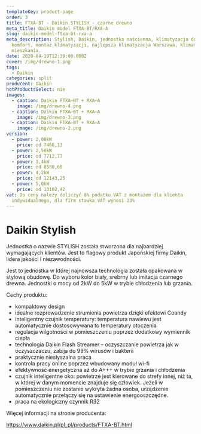 ```yaml
---
templateKey: product-page
order: 3
title: FTXA-BT - Daikin STYLISH - czarne drewno
meta_title: Daikin model FTXA-BT/RXA-A
slug: daikin-model-ftxa-bt-rxa-a
meta_description: Stylish, Daikin, jednostka naścienna, klimatyzacja do domu,
  komfort, montaż klimatyzacji, najlepsza klimatyzacja Warszawa, klimatyzator do
  mieszkania.
date: 2020-04-19T12:39:00.000Z
cover: /img/drewno-1.png
tags:
  - Daikin
categories: split
producent: Daikin
hotProductsSelect: nie
images:
  - caption: Daikin FTXA–BT + RXA–A
    image: /img/drewno-4.png
  - caption: Daikin FTXA–BT + RXA–A
    image: /img/drewno-3.png
  - caption: Daikin FTXA–BT + RXA–A
    image: /img/drewno-2.png
version:
  - power: 2,00kW
    price: od 7466,13
  - power: 2,50kW
    price: od 7712,77
  - power: 3,4kW
    price: od 8580,60
  - power: 4,2kW
    price: od 12143,25
  - power: 5,0kW
    price: od 13102,42
vat: Do ceny należy doliczyć 8% podatku VAT z montażem dla klienta
  indywidualnego, dla firm stawka VAT wynosi 23%
---
```

# Daikin Stylish

Jednostka o nazwie STYLISH została stworzona dla najbardziej wymagających klientów. Jest to flagowy produkt Japońskiej firmy Daikin, lidera jakości i niezawodności.

Jest to jednostka w której najnowsza technologia została opakowana w stylową obudowę. Do wyboru kolor biały, srebrny lub imitacja czarnego drewna. Jednostki o mocy od 2kW do 5kW w trybie chłodzenia lub grzania.

Cechy produktu:

* kompaktowy design
* idealne rozprowadzenie strumienia powietrza dzięki efektowi Coandy
* inteligentny czujnik temperatury: temperatura nawiewu jest automatycznie dostosowywana to temperatury otoczenia
* regulacja wilgotności w pomieszczeniu poprzez dodatkowy wymiennik ciepła
* technologia Daikin Flash Streamer – oczyszczanie powietrza jak w oczyszczaczu, zabija do 99% wirusów i bakterii
* praktycznie niesłyszalna praca
* kontrola pracy online poprzez wbudowany moduł wi-fi
* efektywność energetyczna aż do A+++ w trybie grzania i chłodzenia
* czujnik inteligentne oko: powietrze jest kierowane do strefy innej, niż ta, w której w danym momencie znajduje się człowiek. Jeżeli w pomieszczeniu nie zostanie wykryta żadna osoba, urządzenie automatycznie przełączy się na ustawienie energooszczędne.
* praca na ekologiczny czynnik R32

Więcej informacji na stronie producenta:

https://www.daikin.pl/pl_pl/products/FTXA-BT.html
